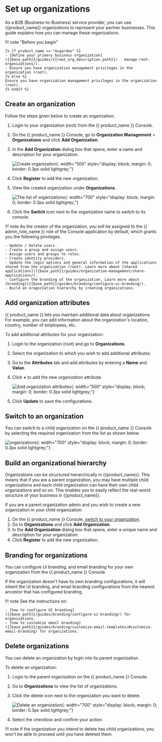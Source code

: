 # Set up organizations

As a B2B (Business-to-Business) service provider, you can use {{product_name}} organizations to represent your partner businesses. This guide explains how you can manage these organizations.

!!! note "Before you begin"

    {% if product_name == "Asgardeo" %}
    - [Define your primary business organization]({{base_path}}/guides/{{root_org_description_path}}/   manage-root-organizations/).
    - Ensure you have organization management privileges in the organization (root).
    {% else %}
    Ensure you have organization management privileges in the organization (root).
    {% endif %}

## Create an organization

Follow the steps given below to create an organization.

1. Login to your organization (root) from the {{ product_name }} Console.
2. On the {{ product_name }} Console, go to **Organization Management** > **Organizations** and click **Add Organization**.
3. In the **Add Organization** dialog box that opens, enter a name and description for your organization.

    ![Create organization]({{base_path}}/assets/img/guides/organization/manage-organizations/add-organization.png){: width="500" style="display: block; margin: 0; border: 0.3px solid lightgrey;"}

4. Click **Register** to add the new organization.

5. View the created organization under **Organizations**.

    ![The list of organizations]({{base_path}}/assets/img/guides/organization/manage-organizations/organization-list.png){: width="700" style="display: block; margin: 0; border: 0.3px solid lightgrey;"}

5. Click the **Switch** icon next to the organization name to switch to its console.

!!! note
    As the creator of the organization, you will be assigned to the {{ admin_role_name }} role of the Console application by default, which grants you the following privileges.

    - Update / Delete users.
    - Create a group and assign users.
    - Assign users and groups to roles.
    - Create identity providers.
    - Update the login options and general information of the applications shared from the organization (root). Learn more about [shared applications]({{base_path}}/guides/organization-management/share-applications/).
    - Configure the branding of the organization. Learn more about [branding]({{base_path}}/guides/branding/configure-ui-branding/).
    - Build an oragnziation hierarchy by creating organizations.

## Add organization attributes

{{ product_name }} lets you maintain additional data about organizations. For example, you can add information about the organization's location, country, number of employees, etc.

To add additional attributes for your organization:

1. Login to the organization (root) and go to **Organizations**.
2. Select the organization to which you wish to add additional attributes.
3. Go to the **Attributes** tab and add attributes by entering a **Name** and **Value**.
4. Click **+** to add the new organization attribute.

    ![Add organization attributes]({{base_path}}/assets/img/guides/organization/manage-organizations/add-organization-attributes.png){: width="500" style="display: block; margin: 0; border: 0.3px solid lightgrey;"}

5. Click **Update** to save the configurations.

## Switch to an organization

You can switch to a child organization on the {{ product_name }} Console by selecting the required organization from the list as shown below.

![organizations]({{base_path}}/assets/img/guides/organization/manage-organizations/organizations.png){: width="700" style="display: block; margin: 0; border: 0.3px solid lightgrey;"}

## Build an organizational hierarchy

Organizations can be structured hierarchically in {{product_name}}. This means that if you are a parent organization, you may have multiple child organizations and each child organization can have their own child organizations and so on. This enables you to easily reflect the real-world structure of your business in {{product_name}}.

If you are a parent organization admin and you wish to create a new organization in your child organization:

1. On the {{ product_name }} Console, [switch to your organization](#switch-between-organizations).
2. Go to **Organizations** and click **Add Organization**.
3. In the **Add Organization** dialog box that opens, enter a unique name and description for your organization.
4. Click **Register** to add the new organization.

## Branding for organizations

You can configure UI branding, and email branding for your own organization from the {{ product_name }} Console.

If the organization doesn't have its own branding configurations, it will inherit the UI branding, and email branding configurations from the nearest ancestor that has configured branding.

!!! note
    See the instructions on:

    - [how to configure UI branding]({{base_path}}/guides/branding/configure-ui-branding/) for organizations.
    - [how to customize email branding]({{base_path}}/guides/branding/customize-email-templates/#customize-email-branding) for organizations.

## Delete organizations

You can delete an organization by login into its parent organization.

To delete an organization:

1. Login to the parent organization on the {{ product_name }} Console.
2. Go to **Organizations** to view the list of organizations.
3. Click the delete icon next to the organization you want to delete.

    ![Delete an organization]({{base_path}}/assets/img/guides/organization/manage-organizations/delete-organization.png){: width="700" style="display: block; margin: 0; border: 0.3px solid lightgrey;"}

4. Select the checkbox and confirm your action.

!!! note
    If the organization you intend to delete has child organizations, you won't be able to proceed until you have deleted them.
